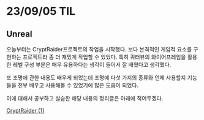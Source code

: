 # 23/09/05 TIL

## Unreal

오늘부터는 CryptRaider프로젝트의 작업을 시작했다. 보다 본격적인 게임적 요소를 구현하는 프로젝트라 좀 더 재밌게 작업할 수 있었다. 특히 쿼터뷰의 와이어프레임을 활용한 레벨 구성 부분은 매우 유용하다는 생각이 들어서 잘 배웠다고 생각했다.

또 조명에 관한 내용도 배우게 되었는데 조명에 다섯 가지의 종류와 언제 사용할지 기능들을 전부 배우고 사용해볼 수 있었기에 많은 도움이 되었다.

이에 대해서 공부하고 실습한 해당 내용의 정리글은 아래에 적어두겠다.

[CryptRaider (1)](/Unreal%20Engine/실습/CryptRaider/CryptRaider.md)
